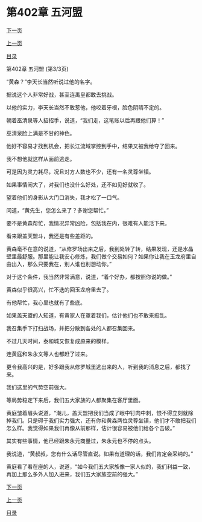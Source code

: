 <h1>第402章  五河盟</h1>
            <div><p><a href="./1206_%E7%AC%AC403%E7%AB%A0_%E7%81%B0%E4%BB%99%E5%BA%99.md">下一页</a></p><p><a href="./1204_%E7%AC%AC402%E7%AB%A0_%E4%BA%94%E6%B2%B3%E7%9B%9F.md">上一页</a></p><p><a href="../">目录</a></p></div>
            <div><p>第402章  五河盟 (第3/3页)</p><p>“黄森？”李天长当然听说过他的名字。</p><p>据说这个人非常好战，甚至连禹皇都敢去挑战。</p><p>以他的实力，李天长当然不敢惹他，他咬着牙根，脸色阴晴不定的。</p><p>朝着巫清泉等人招招手，说道，“我们走，这笔账以后再跟他们算！”</p><p>巫清泉脸上满是不甘的神色。</p><p>他好不容易才找到机会，把长江流域掌控到手中，结果又被我给夺了回来。</p><p>我不想他就这样从面前逃走。</p><p>可是因为灵力耗尽，况且对方人数也不少，还有一名灵尊坐镇。</p><p>如果事情闹大了，对我们也没什么好处，还不如见好就收了。</p><p>望着他们的身影从大门口消失，我才松了一口气。</p><p>问道，“黄先生，您怎么来了？多谢您帮忙。”</p><p>要不是黄森帮忙，我情况异常凶险，包括我在内，很难有人能活下来。</p><p>看来跟盖天盟斗，我还是有些差距的。</p><p>黄森毫不在意的说道，“从修罗场出来之后，我到处转了转，结果发现，还是水晶壁里最舒服。那里能让我安心修炼，我们做个交易如何？如果你让我在玉龙府里自由出入，那么只要我在，别人谁也别想动你。”</p><p>对于这个条件，我当然非常满意，说道，“着个好办，都按照你说的做。”</p><p>黄森似乎很高兴，忙不迭的回玉龙府里去了。</p><p>有他帮忙，我心里也就有了些底。</p><p>如果盖天盟的人知道，有黄家人在罩着我们，估计他们也不敢来捣乱。</p><p>我召集手下打扫战场，并把分散到各处的人都召集回来。</p><p>不过几天时间，泰和城又恢复成原来的模样。</p><p>连黄庭和朱永文等人也都赶了过来。</p><p>更令我高兴的是，好多跟我从修罗城里逃出来的人，听到我的消息之后，都找了来。</p><p>我们这里的气势空前强大。</p><p>等局势稳定下来后，我们五大家族的人都聚集在客厅里面。</p><p>黄庭皱着眉头说道，“潮儿，盖天盟把我们当成了眼中钉肉中刺，恨不得立刻就除掉我们。只是碍于我们实力强大，还有你和黄森两位灵尊坐镇，他们才不敢把我们怎么样。我觉得如果我们再像从前那样，估计很容易被他们给各个击破。”</p><p>其实有些事情，他已经跟朱永元商量过，朱永元也不停的点头。</p><p>我说道，“黄叔叔，您有什么话尽管直说。如果有道理的话，我们肯定会采纳的。”</p><p>黄庭看了看在座的人，说道，“如今我们五大家族像一家人似的，我们利益一致，再加上那么多外人加入进来，我们五大家族空前的强大。”</p></div>
            <div><p><a href="./1206_%E7%AC%AC403%E7%AB%A0_%E7%81%B0%E4%BB%99%E5%BA%99.md">下一页</a></p><p><a href="./1204_%E7%AC%AC402%E7%AB%A0_%E4%BA%94%E6%B2%B3%E7%9B%9F.md">上一页</a></p><p><a href="../">目录</a></p></div>